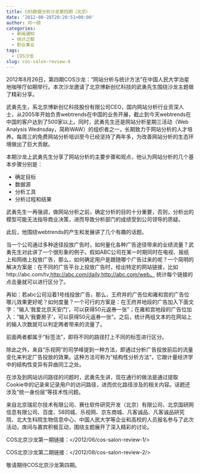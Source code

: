 ```yaml
---
title: COS数据分析沙龙第四期（北京）
date: '2012-08-28T20:20:51+00:00'
author: 邓一硕
categories:
  - 新闻通知
  - 统计之都
  - 职业事业
tags:
  - COS沙龙
slug: cos-salon-review-4
---
```


2012年8月26日，第四期COS沙龙：“网站分析与统计方法”在中国人民大学泊星地咖啡厅如期举行。本次沙龙邀请了北京博新创亿科技的武勇先生围绕沙龙主题做了精彩分享。

武勇先生，系北京博新创亿科技股份有限公司CEO，国内网站分析行业资深人士，从2005年开始负责webtrends在中国的业务开展，截止到今天webtrends在中国的客户达到了500家以上。同时，武勇先生还是网站分析星期三活动（Web Analysis Wednsday，简称WAW）的组织者之一，长期致力于网站分析的人才培养。每周三的免费网站分析培训至今已经坚持了两年多，为改善网站分析的生态环境做出了巨大贡献。<!--more-->

本期沙龙上武勇先生分享了网站分析的主要步骤和观点，他认为网站分析的几个基本步骤分别是：

  * 确定目标
  * 数据源
  * 分析工具
  * 分析过程和结果

武勇先生一再强调，做网站分析之前，确定分析的目的十分重要，否则，分析出的模型可能无法指导商业决策，进而导致分析部门的成绩受到公司领导的质疑。

此后，他围绕webtrends的产生和发展讲了几个有趣的话题。

当一个公司通过多种途径投放广告时，如何量化各种广告途径带来的业绩流量？武勇先生对此讲了一个很形象的例子。假如ABC公司在某一时期同时在电视、报纸上和网络上投放广告，那么，如何确定用户是跟随哪个广告过来的呢？一个简明的解决方案是：在不同的广告平台上投放广告时，给出特定的网站链接，比如http://abc.com/tv,http://abc.com/daily,http://abc.com/web。 统计每个链接的点击量就可以进行区分了。

再如：若abc公司沿着1号线投放广告，那么，王府井的广告位和雍和宫的广告位哪儿效果更好呢？如何度量？一个可行的方案是：在王府井地段的广告加入下面文字：“输入‘我爱北京天安门’，可以获得50元返券一张”；在雍和宫地段的广告位加入：“输入‘我要房子’，可以获得50元返券一张”。之后，统计两组文本的在网站上的输入次数就可以判定两者带来的流量了。

前面两者都属于“标签法”，即将不同的路径打上不同的标签进行区分。

除此之外，来自“乐视网”的司学峰提到一种方法，即通过分析广告投放前后的流量变化来判定广告投放的效果。这种方法可称为“结构性分析方法”，它跟计量经济学中的结构性变异有异曲同工之处。

在涉及到网站访问路径的问题时，武勇先生讲，现在通行的做法是通过提取Cookie中的记录来记录用户的访问路径，进而优化路径涉及的相关内容。话题还涉及“统一身份层”等技术性问题。

来自北京瑞尼尔技术有限公司、赛仕软件研究开发（北京）有限公司、北京国研网信息有限公司、百度、58同城、乐视网、京东商城、凡客诚品、凡客诚品研究院、北大生科院生物信息中心、中国人民大学等企业和高校的人员报名参与了此次活动，席间与嘉宾积极互动，围绕主题展开了深入精彩的讨论。

COS北京沙龙第一期链接：</2012/06/cos-salon-review-1/>
  
COS北京沙龙第二期链接：</2012/08/cos-salon-review-2/>

敬请期待COS北京沙龙第四期。
